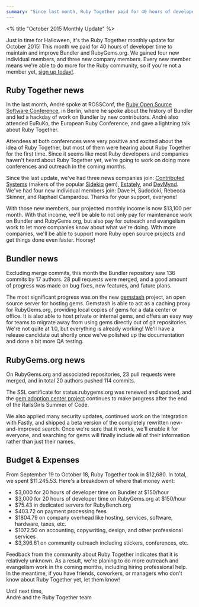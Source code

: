 ```yaml
---
summary: "Since last month, Ruby Together paid for 40 hours of developer time on Bundler and RubyGems.org, had 7 new members join, and visited ROSSConf and EuRuKo to hear from the community."
---
```

<% title "October 2015 Monthly Update" %>

Just in time for Halloween, it's the Ruby Together monthly update for October 2015! This month we paid for 40 hours of developer time to maintain and improve Bundler and RubyGems.org. We gained four new individual members, and three new company members. Every new member means we're able to do more for the Ruby community, so if you're not a member yet, [sign up today!][join]. 

[join]: https://rubytogether.org/#join

## Ruby Together news

In the last month, André spoke at ROSSConf, the [Ruby Open Source Software Conference](http://rossconf.io), in Berlin, where he spoke about the history of Bundler and led a hackday of work on Bundler by new contributors. André also attended EuRuKo, the European Ruby Conference, and gave a lightning talk about Ruby Together.

Attendees at both conferences were very positive and excited about the idea of Ruby Together, but most of them were hearing about Ruby Together for the first time. Since it seems like most Ruby developers and companies haven't heard about Ruby Together yet, we're going to work on doing more conferences and outreach in the coming months.

Since the last update, we've had three news companies join: [Contributed Systems](http://contribsys.com) (makers of the popular [Sidekiq](http://sidekiq.org) gem), [Estately](http://estately.com), and [DevMynd](http://devmynd.com). We've had four new individual members join: Dave H, Sudodoki, Rebecca Skinner, and Raphael Campardou. Thanks for your support, everyone!

With those new members, our projected monthly income is now $13,100 per month. With that income, we'll be able to not only pay for maintenance work on Bundler and RubyGems.org, but also pay for outreach and evangelism work to let more companies know about what we're doing. With more companies, we'll be able to support more Ruby open source projects and get things done even faster. Hooray!

## Bundler news

Excluding merge commits, this month the Bundler repository saw 136 commits by 17 authors. 28 pull requests were merged, and a good amount of progress was made on bug fixes, new features, and future plans.

The most significant progress was on the new [gemstash](https://github.com/bundler/gemstash) project, an open source server for hosting gems. Gemstash is able to act as a caching proxy for RubyGems.org, providing local copies of gems for a data center or office. It is also able to host private or internal gems, and offers an easy way for teams to migrate away from using gems directly out of git repositories. We're not quite at 1.0, but everything is already working! We'll have a release candidate out shortly once we've polished up the documentation and done a bit more QA testing.

## RubyGems.org news

On RubyGems.org and associated repositories, 23 pull requests were merged, and in total 20 authors pushed 114 commits.

The SSL certificate for status.rubygems.org was renewed and updated, and the [gem adoption center project](https://github.com/rubygems/adoption-center) continues to make progress after the end of the RailsGirls Summer of Code.

We also applied many security updates, continued work on the integration with Fastly, and shipped a beta version of the completely rewritten new-and-improved search. Once we're sure that it works, we'll enable it for everyone, and searching for gems will finally include all of their information rather than just their names.

## Budget & Expenses

From September 19 to October 18, Ruby Together took in $12,680. In total, we spent $11.245.53. Here's a breakdown of where that money went:

  - $3,000 for 20 hours of developer time on Bundler at $150/hour
  - $3,000 for 20 hours of developer time on RubyGems.org at $150/hour
  - $75.43 in dedicated servers for RubyBench.org
  - $403.72 on payment processing fees
  - $1804.79 on company overhead like hosting, services, software, hardware, taxes, etc.
  - $1072.50 on accounting, copywriting, design, and other professional services
  - $3,396.61 on community outreach including stickers, conferences, etc.

Feedback from the community about Ruby Together indicates that it is relatively unknown. As a result, we're planing to do more outreach and evangelism work in the coming months, including hiring professional help. In the meantime, if you have friends, coworkers, or managers who don't know about Ruby Together yet, let them know!

Until next time,<br>
André and the Ruby Together team
